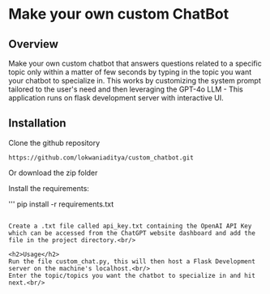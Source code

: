 <h1>Make your own custom ChatBot</h1>
<h2>Overview</h2>
Make your own custom chatbot that answers questions related to a specific topic only within a matter of few seconds by typing in the topic you want your chatbot to specialize in. This works by customizing the system 
prompt tailored to the user's need and then leveraging the GPT-4o LLM - This application runs on flask development server with interactive UI. <br/>

<h2>Installation</h2>
Clone the github repository

```
https://github.com/lokwaniaditya/custom_chatbot.git
```

Or download the zip folder<br/>

Install the requirements:

'''
pip install -r requirements.txt
```

Create a .txt file called api_key.txt containing the OpenAI API Key which can be accessed from the ChatGPT website dashboard and add the file in the project directory.<br/>

<h2>Usage</h2>
Run the file custom_chat.py, this will then host a Flask Development server on the machine's localhost.<br/>
Enter the topic/topics you want the chatbot to specialize in and hit next.<br/>


